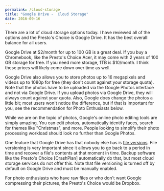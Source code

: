 ```yaml
---
permalink: /cloud-storage
title: "Google Drive -  Cloud Storage"
date: 2016-09-16
---
```


There are a lot of cloud storage options today. I have reviewed all of the
options and the Presto's Choice is Google Drive. It has the best overall
balance for all users.

Google Drive at $2/month for up to 100 GB is a great deal. If you buy a
Chromebook, like the Presto's Choice Acer, it may come with 2 years of 100 GB
storage for free.  If you need more storage, 1TB is $10/month. I think these
prices will likely come down over time as well.

Google Drive also allows you to store photos up to 16 megapixels and videos up
to 1080p for free (they don't count against your storage quota). Note that the
photos have to be uploaded via the Google Photos interface and not via Google
Drive. If you upload photos via Google Drive, they will always count against
your quota. Also, Google does change the photos a little bit; most users won't
notice the difference, but if that is important for you, see the recommendation
for Photo Enthusiasts below.

While we are on the topic of photos, Google's online photo editing tools are
simply amazing. You can edit photos, automatically identify faces, search for
themes like "Christmas", and more. People looking to simplify their photo
processing workload should look no further than Google Photos.

One feature that Google Drive has that nobody else has is [file versions](https://support.google.com/docs/answer/2409045?hl=en). File
versioning is very important since it allows you to go back to a period in time
and recover a file's contents at that moment in time. Backup software like the
Presto's Choice [CrashPlan] automatically do that, but most cloud storage
services do not offer this. Note that file versioning is turned off by default
on Google Drive and must be manually enabled.

For photo enthusiasts who have raw files or who don't want Google compressing their pictures, the Presto's Choice would be Dropbox.
